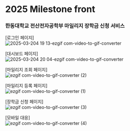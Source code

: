 # 2025 Milestone front

### 한동대학교 전산전자공학부 마일리지 장학금 신청 서비스

[로그인 페이지]  
![2025-03-204 19 13-ezgif com-video-to-gif-converter](https://github.com/user-attachments/assets/9636a54c-956d-411e-95cd-333928c9086c)

[대시보드 페이지]  
![2025-03-204 20 04-ezgif com-video-to-gif-converter](https://github.com/user-attachments/assets/ebf674ac-e325-404f-b6a3-2aff914f8262)

[마일리지 조회 페이지]  
![ezgif com-video-to-gif-converter (2)](https://github.com/user-attachments/assets/16abde20-f360-484a-b761-939b4d495567)

[마일리지 등록 페이지]  
![ezgif com-video-to-gif-converter (1)](https://github.com/user-attachments/assets/259a2682-249e-453b-a6aa-4c5e21a48291)

[장학금 신청 페이지]  
![ezgif com-video-to-gif-converter (3)](https://github.com/user-attachments/assets/6471f5aa-7324-461e-93f0-a570b64b682f)

[모바일 대응]  
![ezgif com-video-to-gif-converter (4)](https://github.com/user-attachments/assets/1258560e-ae98-4dd7-b1c1-5a31e9b05a9d)
